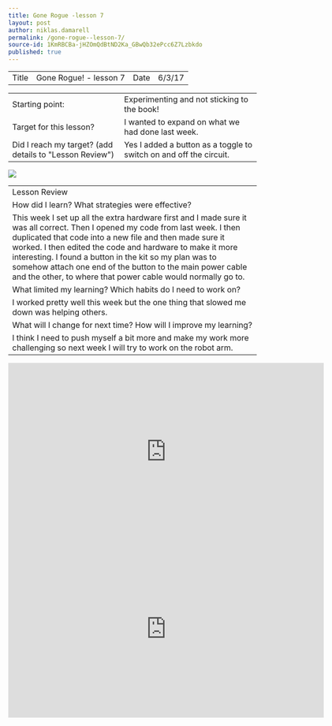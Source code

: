 ```yaml
---
title: Gone Rogue -lesson 7
layout: post
author: niklas.damarell
permalink: /gone-rogue--lesson-7/
source-id: 1KmRBCBa-jHZOmQdBtND2Ka_GBwQb32ePcc6Z7Lzbkdo
published: true
---
```

<table>
  <tr>
    <td>Title</td>
    <td>Gone Rogue! - lesson 7</td>
    <td>Date</td>
    <td>6/3/17</td>
  </tr>
</table>


<table>
  <tr>
    <td>Starting point:</td>
    <td>Experimenting and not sticking to the book!</td>
  </tr>
  <tr>
    <td>Target for this lesson?</td>
    <td>I wanted to expand on what we had done last week.</td>
  </tr>
  <tr>
    <td>Did I reach my target? 
(add details to "Lesson Review")</td>
    <td>Yes I added a button as a toggle to switch on and off the circuit.</td>
  </tr>
</table>


<table>
  <tr>
    <td>Lesson Review</td>
  </tr>
  <tr>
    <td>How did I learn? What strategies were effective? </td>
  </tr>
  <tr>
    <td>This week I set up all the extra hardware first and I made sure it was all correct. Then I opened my code from last week. I then duplicated that code into a new file and then made sure it worked. I then edited the code and hardware to make it more interesting.
I found a button in the kit so my plan was to somehow attach one end of the button to the main power cable and the other, to where that power cable would normally go to.</td>
<a><img src="http://i67.tinypic.com/29omi54.jpg" border="0" ></a>

  </tr>
  <tr>
    <td>What limited my learning? Which habits do I need to work on? </td>
  </tr>
  <tr>
    <td>I worked pretty well this week but the one thing that slowed me down was helping others.</td>
  </tr>
  <tr>
    <td>What will I change for next time? How will I improve my learning?</td>
  </tr>
  <tr>
    <td>I think I need to push myself a bit more and make my work more challenging so next week I will try to work on the robot arm.</td>
  </tr>
</table>

<iframe width="640" height="360" src="https://www.youtube.com/embed/WRbgy9xER5E?rel=0" frameborder="0" allowfullscreen></iframe>
<iframe width="640" height="360" src="https://www.youtube.com/embed/szHI3vXKic0?rel=0" frameborder="0" allowfullscreen></iframe>
